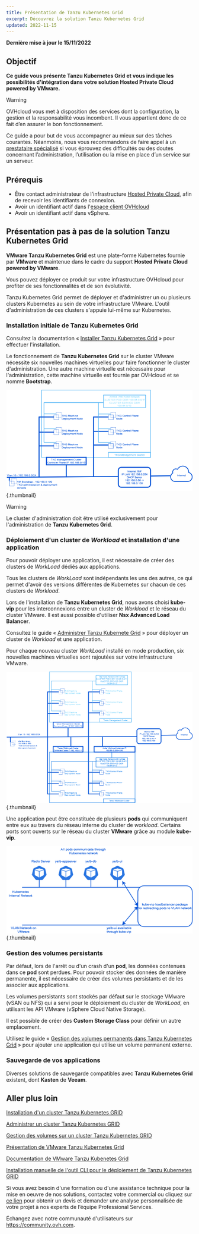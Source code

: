 ```yaml
---
title: Présentation de Tanzu Kubernetes Grid
excerpt: Découvrez la solution Tanzu Kubernetes Grid 
updated: 2022-11-15
---
```


**Dernière mise à jour le 15/11/2022**

## Objectif

**Ce guide vous présente Tanzu Kubernetes Grid et vous indique les possibilités d'intégration dans votre solution Hosted Private Cloud powered by VMware.**

> [!warning]
> OVHcloud vous met à disposition des services dont la configuration, la gestion et la responsabilité vous incombent. Il vous appartient donc de ce fait d’en assurer le bon fonctionnement.
>
> Ce guide a pour but de vous accompagner au mieux sur des tâches courantes. Néanmoins, nous vous recommandons de faire appel à un [prestataire spécialisé](https://partner.ovhcloud.com/fr/) si vous éprouvez des difficultés ou des doutes concernant l’administration, l’utilisation ou la mise en place d’un service sur un serveur.
>

## Prérequis

- Être contact administrateur de l'infrastructure [Hosted Private Cloud](https://www.ovhcloud.com/fr-ca/enterprise/products/hosted-private-cloud/), afin de recevoir les identifiants de connexion.
- Avoir un identifiant actif dans l'[espace client OVHcloud](https://ca.ovh.com/auth/?action=gotomanager&from=https://www.ovh.com/ca/fr/&ovhSubsidiary=qc)
- Avoir un identifiant actif dans vSphere.

## Présentation pas à pas de la solution Tanzu Kubernetes Grid

**VMware Tanzu Kubernetes Grid** est une plate-forme Kubernetes fournie par **VMware** et maintenue dans le cadre du support **Hosted Private Cloud powered by VMware**.

Vous pouvez déployer ce produit sur votre infrastructure OVHcloud pour profiter de ses fonctionnalités et de son évolutivité.

Tanzu Kubernetes Grid permet de déployer et d'administrer un ou plusieurs clusters Kubernetes au sein de votre infrastructure VMware. L'outil d'administration de ces clusters s'appuie lui-même sur Kubernetes.

### Installation initiale de Tanzu Kubernetes Grid

Consultez la documentation « [Installer Tanzu Kubernetes Grid](/pages/hosted_private_cloud/hosted_private_cloud_powered_by_vmware/tanzu_tkgm_02installation) » pour effectuer l'installation.

Le fonctionnement de **Tanzu Kubernetes Grid** sur le cluster VMware nécessite six nouvelles machines virtuelles pour faire fonctionner le cluster d'administration. Une autre machine virtuelle est nécessaire pour l'administration, cette machine virtuelle est fournie par OVHcloud et se nomme **Bootstrap**. 

![01 admin cluster diagram](images/01-admin-cluster-diagram01.png){.thumbnail}

> [!warning]
>
> Le cluster d'administration doit être utilisé exclusivement pour l'administration de **Tanzu Kubernetes Grid**.
>

### Déploiement d'un cluster de *Workload* et installation d'une application

Pour pouvoir déployer une application, il est nécessaire de créer des clusters de *WorkLoad* dédiés aux applications.

Tous les clusters de *WorkLoad* sont indépendants les uns des autres, ce qui permet d'avoir des versions différentes de Kubernetes sur chacun de ces clusters de *Workload*.

Lors de l'installation de **Tanzu Kubernetes Grid**, nous avons choisi **kube-vip** pour les interconnexions entre un cluster de *Workload* et le réseau du cluster VMware. Il est aussi possible d'utiliser **Nsx Advanced Load Balancer**.

Consultez le guide « [Administrer Tanzu Kubernete Grid](/pages/hosted_private_cloud/hosted_private_cloud_powered_by_vmware/tanzu_tkgm_02installation) » pour déployer un cluster de *Workload* et une application. 

Pour chaque nouveau cluster *WorkLoad* installé en mode production, six nouvelles machines virtuelles sont rajoutées sur votre infrastructure VMware.

![02 admin and workload cluster diagram](images/02-tkc-mc-wc01.png){.thumbnail}

Une application peut être constituée de plusieurs **pods** qui communiquent entre eux au travers du réseau interne du cluster de *workload*. Certains ports sont ouverts sur le réseau du cluster **VMware** grâce au module **kube-vip**.

![03 apps and load balancing](images/03-internetworkcommunication01.png){.thumbnail}

### Gestion des volumes persistants

Par défaut, lors de l'arrêt ou d'un crash d'un **pod**, les données contenues dans ce **pod** sont perdues. Pour pouvoir stocker des données de manière permanente, il est nécessaire de créer des volumes persistants et de les associer aux applications.

Les volumes persistants sont stockés par défaut sur le stockage VMware (vSAN ou NFS) qui a servi pour le déploiement du cluster de *WorkLoad*, en utilisant les API VMware (vSphere Cloud Native Storage).

Il est possible de créer des **Custom Storage Class** pour définir un autre emplacement.

Utilisez le guide « [Gestion des volumes permanents dans Tanzu Kubernetes Grid](/pages/hosted_private_cloud/hosted_private_cloud_powered_by_vmware/tanzu_tkgm_04persistent-volumes) » pour ajouter une application qui utilise un volume permanent externe.

### Sauvegarde de vos applications 

Diverses solutions de sauvegarde compatibles avec **Tanzu Kubernetes Grid** existent, dont **Kasten** de **Veeam**.

## Aller plus loin

[Installation d'un cluster Tanzu Kubernetes GRID](/pages/hosted_private_cloud/hosted_private_cloud_powered_by_vmware/tanzu_tkgm_02installation)

[Administrer un cluster Tanzu Kubernetes GRID](/pages/hosted_private_cloud/hosted_private_cloud_powered_by_vmware/tanzu_tkgm_03manage)

[Gestion des volumes sur un cluster Tanzu Kubernetes GRID](/pages/hosted_private_cloud/hosted_private_cloud_powered_by_vmware/tanzu_tkgm_04persistent-volumes)

[Présentation de VMware Tanzu Kubernetes Grid](https://tanzu.vmware.com/kubernetes-grid)

[Documentation de VMware Tanzu Kubenetes Grid](https://docs.vmware.com/en/VMware-Tanzu-Kubernetes-Grid/index.html)

[Installation manuelle de l'outil CLI pour le déploiement de Tanzu Kubernetes GRID](https://docs.vmware.com/en/VMware-Tanzu-Kubernetes-Grid/1.5/vmware-tanzu-kubernetes-grid-15/GUID-install-cli.html)

Si vous avez besoin d'une formation ou d'une assistance technique pour la mise en oeuvre de nos solutions, contactez votre commercial ou cliquez sur [ce lien](https://www.ovhcloud.com/fr-ca/professional-services/) pour obtenir un devis et demander une analyse personnalisée de votre projet à nos experts de l’équipe Professional Services.

Échangez avec notre communauté d'utilisateurs sur <https://community.ovh.com>.
